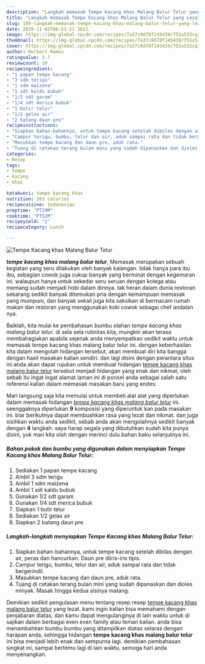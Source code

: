 ```yaml
---
description: "Langkah memasak Tempe Kacang khas Malang Balur Telur yang Lezat"
title: "Langkah memasak Tempe Kacang khas Malang Balur Telur yang Lezat"
slug: 109-langkah-memasak-tempe-kacang-khas-malang-balur-telur-yang-lezat
date: 2020-11-02T06:51:21.561Z
image: https://img-global.cpcdn.com/recipes/7a37c8d78f145439/751x532cq70/tempe-kacang-khas-malang-balur-telur-foto-resep-utama.jpg
thumbnail: https://img-global.cpcdn.com/recipes/7a37c8d78f145439/751x532cq70/tempe-kacang-khas-malang-balur-telur-foto-resep-utama.jpg
cover: https://img-global.cpcdn.com/recipes/7a37c8d78f145439/751x532cq70/tempe-kacang-khas-malang-balur-telur-foto-resep-utama.jpg
author: Herbert Ramos
ratingvalue: 3.7
reviewcount: 10
recipeingredient:
- "1 papan tempe kacang"
- "3 sdm terigu"
- "1 sdm maizena"
- "1 sdt kaldu bubuk"
- "1/2 sdt garam"
- "1/4 sdt merica bubuk"
- "1 butir telur"
- "1/2 gelas air"
- "2 batang daun pre"
recipeinstructions:
- "Siapkan bahan-bahannya, untuk tempe kacang setelah dibilas dengan air, peras dan hancurkan. Daun pre diiris-iris tipis."
- "Campur terigu, bumbu, telur dan air, aduk sampai rata dan tidak bergerindil."
- "Masukkan tempe kacang dan daun pre, aduk rata."
- "Tuang di cetakan terang bulan mini yang sudah dipanaskan dan dioles minyak. Masak hingga kedua sisinya matang."
categories:
- Resep
tags:
- tempe
- kacang
- khas

katakunci: tempe kacang khas 
nutrition: 283 calories
recipecuisine: Indonesian
preptime: "PT29M"
cooktime: "PT52M"
recipeyield: "2"
recipecategory: Lunch

---
```



![Tempe Kacang khas Malang Balur Telur](https://img-global.cpcdn.com/recipes/7a37c8d78f145439/751x532cq70/tempe-kacang-khas-malang-balur-telur-foto-resep-utama.jpg)

<b><i>tempe kacang khas malang balur telur</i></b>, Memasak merupakan sebuah kegiatan yang seru dilakukan oleh banyak kalangan. tidak hanya para ibu ibu, sebagian cowok juga cukup banyak yang berminat dengan kegemaran ini. walaupun hanya untuk sekedar seru seruan dengan kolega atau memang sudah menjadi hobi dalam dirinya. tak heran dalam dunia restoran sekarang sedikit banyak ditemukan pria dengan kemampuan memasak yang mumpuni, dan banyak sekali juga kita saksikan di bermacam rumah makan dan restoran yang menggunakan koki cowok sebagai chef andalan nya.

Baiklah, kita mulai ke pembahasan bumbu olahan <i>tempe kacang khas malang balur telur</i>. di sela sela rutinitas kita, mungkin akan terasa membahagiakan apabila sejenak anda menyempatkan sedikit waktu untuk memasak tempe kacang khas malang balur telur ini. dengan keberhasilan kita dalam mengolah hidangan tersebut, akan membuat diri kita bangga dengan hasil masakan kalian sendiri. dan lagi disini dengan perantara situs ini anda akan dapat rujukan untuk membuat hidangan <u>tempe kacang khas malang balur telur</u> tersebut menjadi hidangan yang enak dan nikmat, oleh sebab itu ingat ingat alamat laman ini di ponsel anda sebagai salah satu referensi kalian dalam memasak masakan baru yang endes.




Mari langsung saja kita memulai untuk membeli alat alat yang diperlukan dalam memasak hidangan <u><i>tempe kacang khas malang balur telur</i></u> ini. seenggaknya diperlukan <b>9</b> komposisi yang diperuntuk kan pada masakan ini. biar berikutnya dapat membuahkan rasa yang lezat dan nikmat. dan juga sisihkan waktu anda sedikit, sebab anda akan mengolahnya sedikit banyak dengan <b>4</b> langkah. saya harap segala yang dibutuhkan sudah kita punya disini, yuk mari kita olah dengan merinci dulu bahan baku selanjutnya ini.

<!--inarticleads1-->

##### Bahan pokok dan bumbu yang digunakan dalam menyiapkan Tempe Kacang khas Malang Balur Telur:

1. Sediakan 1 papan tempe kacang
1. Ambil 3 sdm terigu
1. Ambil 1 sdm maizena
1. Ambil 1 sdt kaldu bubuk
1. Gunakan 1/2 sdt garam
1. Gunakan 1/4 sdt merica bubuk
1. Siapkan 1 butir telur
1. Sediakan 1/2 gelas air
1. Siapkan 2 batang daun pre




<!--inarticleads2-->

##### Langkah-langkah menyiapkan Tempe Kacang khas Malang Balur Telur:

1. Siapkan bahan-bahannya, untuk tempe kacang setelah dibilas dengan air, peras dan hancurkan. Daun pre diiris-iris tipis.
1. Campur terigu, bumbu, telur dan air, aduk sampai rata dan tidak bergerindil.
1. Masukkan tempe kacang dan daun pre, aduk rata.
1. Tuang di cetakan terang bulan mini yang sudah dipanaskan dan dioles minyak. Masak hingga kedua sisinya matang.




Demikian sedikit pengulasan menu tentang resep resep <u>tempe kacang khas malang balur telur</u> yang lezat. kami ingin kalian bisa memahami dengan penjabaran diatas, dan kamu dapat mengulanginya di lain waktu untuk di sajikan dalam berbagai even even family atau teman kalian. anda bisa menambahkan bumbu bumbu yang ditampilkan diatas selaras dengan harapan anda, sehingga hidangan <b>tempe kacang khas malang balur telur</b> ini bisa menjadi lebih enak dan sempurna lagi. demikian pembahasan singkat ini, sampai bertemu lagi di lain waktu. semoga hari anda menyenangkan.
